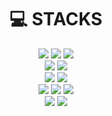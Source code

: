 <div align=center><h1>💻 STACKS</h1></div>

<div align=center> 
<img src="https://img.shields.io/badge/HTML5-E34F26?style=flat-square&logo=HTML5&logoColor=white"/>
<img src="https://img.shields.io/badge/CSS3-1572B6?style=flat-square&logo=CSS3&logoColor=white"/>
<img src="https://img.shields.io/badge/Javascript-F7DF1E?style=flat-square&logo=JavaScript&logoColor=black"/>
<br>

<img src="https://img.shields.io/badge/java-007396?style=flat-square&logo=java&logoColor=white"/> 
<img src="https://img.shields.io/badge/jquery-0769AD?style=flat-square&logo=jquery&logoColor=white"/>
<br>

<img src="https://img.shields.io/badge/oracle-F80000?style=flat-square&logo=ORACLE&logoColor=white"/> 
<img src="https://img.shields.io/badge/mariaDB-003545?style=flat-square&logo=MariaDB&logoColor=white"/>
<br>

<img src="https://img.shields.io/badge/spring-6DB33F?style=flat-square&logo=spring&logoColor=white"/>
<img src="https://img.shields.io/badge/amazonaws-232F3E?style=flat-square&logo=amazonAWS&logoColor=white"/>
<img src="https://img.shields.io/badge/apache tomcat-F8DC75?style=flat-square&logo=apachetomcat&logoColor=black"/>
<br>

<img src="https://img.shields.io/badge/github-181717?style=for-the-badge&logo=github&logoColor=white">
<img src="https://img.shields.io/badge/git-F05032?style=for-the-badge&logo=git&logoColor=white">
<br>
</div>


<!--
**uneezone/uneezone** is a ✨ _special_ ✨ repository because its `README.md` (this file) appears on your GitHub profile.

Here are some ideas to get you started:

- 🔭 I’m currently working on ...
- 🌱 I’m currently learning ...
- 👯 I’m looking to collaborate on ...
- 🤔 I’m looking for help with ...
- 💬 Ask me about ...
- 📫 How to reach me: ...
- 😄 Pronouns: ...
- ⚡ Fun fact: ...
-->
